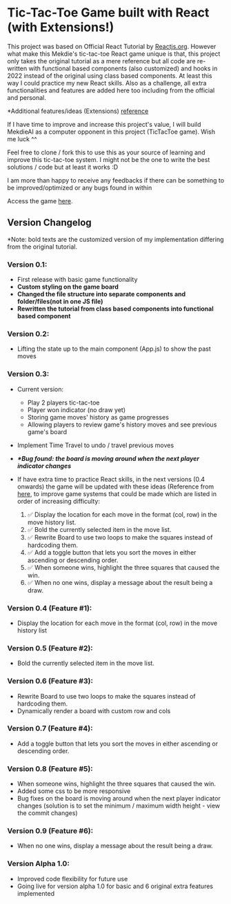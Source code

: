 # Tic-Tac-Toe Game built with React (with Extensions!)

This project was based on Official React Tutorial by [Reactjs.org](https://reactjs.org/tutorial/tutorial.html). However what make this Mekdie's tic-tac-toe React game unique is that, this project only takes the original tutorial as a mere reference but all code are re-written with functional based components (also customized) and hooks in 2022 instead of the original using class based components. At least this way I could practice my new React skills. Also as a challenge, all extra functionalities and features are added here too including from the official and personal.

\*Additional features/ideas (Extensions) [reference](https://reactjs.org/tutorial/tutorial.html#wrapping-up)

If I have time to improve and increase this project's value, I will build MekdieAI as a computer opponent in this project (TicTacToe game). Wish me luck ^^

Feel free to clone / fork this to use this as your source of learning and improve this tic-tac-toe system. I might not be the one to write the best solutions / code but at least it works :D

I am more than happy to receive any feedbacks if there can be something to be improved/optimized or any bugs found in within

Access the game [here](https://mekdie.github.io/react-tic-tac-toe).

<!-- built with Github Pages and gh-pages module.  -->

## Version Changelog

\*Note: bold texts are the customized version of my implementation differing from the original tutorial.

### Version 0.1:

-   First release with basic game functionality
-   **Custom styling on the game board**
-   **Changed the file structure into separate components and folder/files(not in one JS file)**
-   **Rewritten the tutorial from class based components into functional based component**

### Version 0.2:

-   Lifting the state up to the main component (App.js) to show the past moves

### Version 0.3:

-   Current version:

    -   Play 2 players tic-tac-toe
    -   Player won indicator (no draw yet)
    -   Storing game moves' history as game progresses
    -   Allowing players to review game's history moves and see previous game's board

-   Implement Time Travel to undo / travel previous moves
-   **_\*Bug found: the board is moving around when the next player indicator changes_**
-   If have extra time to practice React skills, in the next versions (0.4 onwards) the game will be updated with these ideas (Reference from [here](https://reactjs.org/tutorial/tutorial.html#wrapping-up), to improve game systems that could be made which are listed in order of increasing difficulty:

    1.  :white_check_mark: Display the location for each move in the format (col, row) in the move history list.
    2.  :white_check_mark: Bold the currently selected item in the move list.
    3.  :white_check_mark: Rewrite Board to use two loops to make the squares instead of hardcoding them.
    4.  :white_check_mark: Add a toggle button that lets you sort the moves in either ascending or descending order.
    5.  :white_check_mark: When someone wins, highlight the three squares that caused the win.
    6.  :white_check_mark: When no one wins, display a message about the result being a draw.

### Version 0.4 (Feature #1):

-   Display the location for each move in the format (col, row) in the move history list

### Version 0.5 (Feature #2):

-   Bold the currently selected item in the move list.

### Version 0.6 (Feature #3):

-   Rewrite Board to use two loops to make the squares instead of hardcoding them.
-   Dynamically render a board with custom row and cols

### Version 0.7 (Feature #4):

-   Add a toggle button that lets you sort the moves in either ascending or descending order.

### Version 0.8 (Feature #5):

-   When someone wins, highlight the three squares that caused the win.
-   Added some css to be more responsive
-   Bug fixes on the board is moving around when the next player indicator changes (solution is to set the minimum / maximum width height - view the commit changes)

### Version 0.9 (Feature #6):

-   When no one wins, display a message about the result being a draw.

### Version Alpha 1.0:

-   Improved code flexibility for future use
-   Going live for version alpha 1.0 for basic and 6 original extra features implemented
